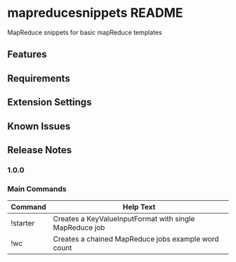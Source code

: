 # mapreducesnippets README

MapReduce snippets for basic mapReduce templates

## Features

## Requirements


## Extension Settings

## Known Issues


## Release Notes


### 1.0.0

### Main Commands
| **Command** | **Help Text**                                                                                     |
| ----------- | ------------------------------------------------------------------------------------------------- |
| !starter    | Creates a KeyValueInputFormat with single MapReduce job                                           |
| !wc         | Creates a chained MapReduce jobs example word count                                               |
    

